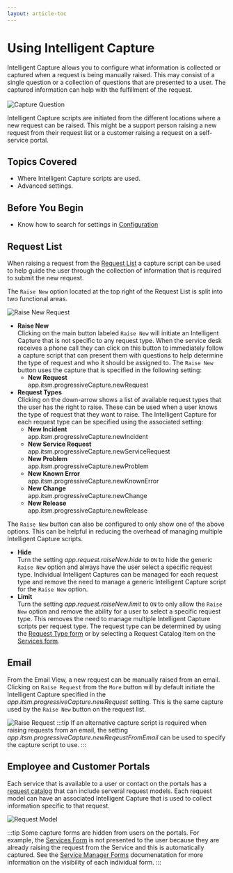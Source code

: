```yaml
---
layout: article-toc
---
```

# Using Intelligent Capture
Intelligent Capture allows you to configure what information is collected or captured when a request is being manually raised. This may consist of a single question or a collection of questions that are presented to a user. The captured information can help with the fulfillment of the request.  
<br>
![Capture Question](_books/servicemanager-config/customize/images/portal-custom-capture-question.png)

Intelligent Capture scripts are initiated from the different locations where a new request can be raised. This might be a support person raising a new request from their request list or a customer raising a request on a self-service portal.


## Topics Covered
* Where Intelligent Capture scripts are used.
* Advanced settings.

## Before You Begin
* Know how to search for settings in [Configuration](/esp-config/getting-started/using-configuration)

## Request List
When raising a request from the [Request List](/servicemanager-user-guide/request-list/overview/) a capture script can be used to help guide the user through the collection of information that is required to submit the new request. 

The `Raise New` option located at the top right of the Request List is split into two functional areas.

![Raise New Request](_books/servicemanager-config/customize/images/raise-new-request-button.png)

* **Raise New**<br>Clicking on the main button labeled `Raise New` will initiate an Intelligent Capture that is not specific to any request type. When the service desk receives a phone call they can click on this button to immediately follow a capture script that can present them with questions to help determine the type of request and who it should be assigned to. The `Raise New` button uses the capture that is specified in the following setting: 
    * **New Request**<br>app.itsm.progressiveCapture.newRequest
* **Request Types**<br>Clicking on the down-arrow shows a list of available request types that the user has the right to raise. These can be used when a user knows the type of request that they want to raise. The Intelligent Capture for each request type can be specified using the associated setting:
    * **New Incident**<br>app.itsm.progressiveCapture.newIncident
    * **New Service Request**<br>app.itsm.progressiveCapture.newServiceRequest
    * **New Problem**<br>app.itsm.progressiveCapture.newProblem
    * **New Known Error**<br>app.itsm.progressiveCapture.newKnownError
    * **New Change**<br>app.itsm.progressiveCapture.newChange
    * **New Release**<br>app.itsm.progressiveCapture.newRelease

The `Raise New` button can also be configured to only show one of the above options. This can be helpful in reducing the overhead of managing multiple Intelligent Capture scripts.
* **Hide**<br>Turn the setting *app.request.raiseNew.hide* to `ON` to hide the generic `Raise New` option and always have the user select a specific request type. Individual Intelligent Captures can be managed for each request type and remove the need to manage a generic Intelligent Capture script for the `Raise New` option.
* **Limit**<br>Turn the setting *app.request.raiseNew.limit* to `ON` to only allow the `Raise New` option and remove the ability for a user to select a specific request type. This removes the need to manage multiple Intelligent Capture scripts per request type. The request type can be determined by using the [Request Type form](/service-manager-config/customize/service-manager-capture-forms#release-type) or by selecting a Request Catalog Item on the [Services form](/service-manager-config/customize/service-manager-capture-forms#services).  

## Email
From the Email View, a new request can be manually raised from an email. Clicking on `Raise Request` from the `More` button will by default initiate the Intelligent Capture specified in the *app.itsm.progressiveCapture.newRequest* setting. This is the same capture used by the `Raise New` button on the request list.

![Raise Request](_books/servicemanager-config/customize/images/raise-request-from-email.png)
:::tip
If an alternative capture script is required when raising requests from an email, the setting *app.itsm.progressiveCapture.newReqeustFromEmail* can be used to specify the capture script to use.
:::

## Employee and Customer Portals
Each service that is available to a user or contact on the portals has a [request catalog](/servicemanager-user-guide/service-portfolio/request-catalog) that can include serveral request models.  Each request model can have an associated Intelligent Capture that is used to collect information specific to that request.

![Request Model](_books/servicemanager-config/customize/images/request-model-capture.png)

:::tip
Some capture forms are hidden from users on the portals.  For example, the [Services Form](/servicemanager-config/customize/service-manager-capture-forms#services) is not presented to the user because they are already raising the request from the Service and this is automatically captured. See the [Service Manager Forms](/servicemanager-config/customize/service-manager-capture-forms) documenatation for more information on the visibility of each individual form.
:::